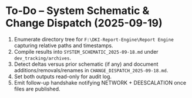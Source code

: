 ﻿# To-Do – System Schematic & Change Dispatch (2025-09-19)

1. Enumerate directory tree for `F:\DKI-Report-Engine\Report Engine` capturing relative paths and timestamps.
2. Compile results into `SYSTEM_SCHEMATIC_2025-09-18.md` under `dev_tracking/archives`.
3. Detect deltas versus prior schematic (if any) and document additions/removals/renames in `CHANGE_DISPATCH_2025-09-18.md`.
4. Set both outputs read-only for audit log.
5. Emit follow-up handshake notifying NETWORK + DEESCALATION once files are published.
